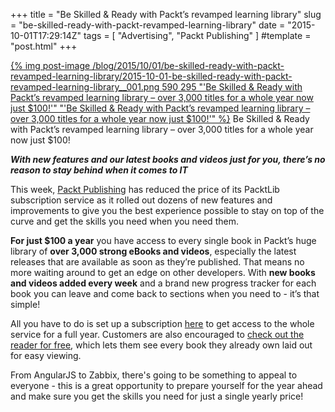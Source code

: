 +++
title = "Be Skilled & Ready with Packt’s revamped learning library"
slug = "be-skilled-ready-with-packt-revamped-learning-library"
date = "2015-10-01T17:29:14Z"
tags = [ "Advertising", "Packt Publishing" ]
#template = "post.html"
+++

[{% img post-image /blog/2015/10/01/be-skilled-ready-with-packt-revamped-learning-library/2015-10-01-be-skilled-ready-with-packt-revamped-learning-library__001.png 590 295 "'Be Skilled & Ready with Packt’s revamped learning library – over 3,000 titles for a whole year now just $100!'" "'Be Skilled & Ready with Packt’s revamped learning library – over 3,000 titles for a whole year now just $100!'" %}](/blog/2015/10/01/be-skilled-ready-with-packt-revamped-learning-library/2015-10-01-be-skilled-ready-with-packt-revamped-learning-library__001.png)
<span class="post-image-title">Be Skilled & Ready with Packt’s revamped learning library – over 3,000 titles for a whole year now just $100!</span>

**_With new features and our latest books and videos just for you, there’s no reason to stay behind when it comes to IT_**

This week, [Packt Publishing](https://www.packtpub.com/) has reduced the price of its PacktLib subscription service as it rolled out dozens of new features and improvements to give you the best experience possible to stay on top of the curve and get the skills you need when you need them.

<!-- more -->

__For just $100 a year__ you have access to every single book in Packt’s huge library of __over 3,000 strong eBooks and videos__, especially the latest releases that are available as soon as they’re published. That means no more waiting around to get an edge on other developers. With __new books and videos added every week__ and a brand new progress tracker for each book you can leave and come back to sections when you need to - it’s that simple!

All you have to do is set up a subscription [here](https://www.packtpub.com/books/subscription/packtlib/?utm_source=SP&utm_medium=referral&utm_campaign=OMEPacktLib) to get access to the whole service for a full year. Customers are also encouraged to [check out the reader for free](https://www.packtpub.com/packtlib/?utm_source=SP&utm_medium=referral&utm_campaign=OMEPacktLib), which lets them see every book they already own laid out for easy viewing.

From AngularJS to Zabbix, there's going to be something to appeal to everyone - this is a great opportunity to prepare yourself for the year ahead and make sure you get the skills you need for just a single yearly price!

